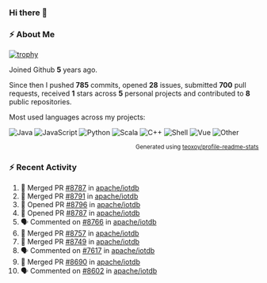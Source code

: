 ### Hi there 👋

### :zap: About Me

[![trophy](https://github-profile-trophy.vercel.app/?username=HTHou&theme=onedark)](https://github.com/ryo-ma/github-profile-trophy)
   
Joined Github **5** years ago.

Since then I pushed **785** commits, opened **28** issues, submitted **700** pull requests, received **1** stars across **5** personal projects and contributed to **8** public repositories.

Most used languages across my projects:

![Java](https://img.shields.io/static/v1?style=flat-square&label=%E2%A0%80&color=555&labelColor=%23b07219&message=Java%EF%B8%B194.4%25)
![JavaScript](https://img.shields.io/static/v1?style=flat-square&label=%E2%A0%80&color=555&labelColor=%23f1e05a&message=JavaScript%EF%B8%B11.4%25)
![Python](https://img.shields.io/static/v1?style=flat-square&label=%E2%A0%80&color=555&labelColor=%233572A5&message=Python%EF%B8%B10.7%25)
![Scala](https://img.shields.io/static/v1?style=flat-square&label=%E2%A0%80&color=555&labelColor=%23c22d40&message=Scala%EF%B8%B10.6%25)
![C++](https://img.shields.io/static/v1?style=flat-square&label=%E2%A0%80&color=555&labelColor=%23f34b7d&message=C%2B%2B%EF%B8%B10.6%25)
![Shell](https://img.shields.io/static/v1?style=flat-square&label=%E2%A0%80&color=555&labelColor=%2389e051&message=Shell%EF%B8%B10.4%25)
![Vue](https://img.shields.io/static/v1?style=flat-square&label=%E2%A0%80&color=555&labelColor=%2341b883&message=Vue%EF%B8%B10.3%25)
![Other](https://img.shields.io/static/v1?style=flat-square&label=%E2%A0%80&color=555&labelColor=%23ededed&message=Other%EF%B8%B11.2%25)

<p align="right"><sub>Generated using <a href="https://github.com/marketplace/actions/profile-readme-stats">teoxoy/profile-readme-stats</a></sub></p>


<!--![](https://github.com/HTHou/HTHou/blob/output/github-contribution-grid-snake.svg)-->

<!--![Haonan Hou's github stats](https://github-readme-stats.vercel.app/api?username=HTHou&count_private=true&show_icons=true&theme=onedark)-->

<!--![Haonan Hou's wakatime stats](https://github-readme-stats.vercel.app/api/wakatime?username=HTHou&layout=compact&theme=onedark)-->

<!--![Top Langs](https://github-readme-stats.vercel.app/api/top-langs/?username=HTHou&theme=onedark&layout=compact)-->

### :zap: Recent Activity
<!--START_SECTION:activity-->
1. 🎉 Merged PR [#8787](https://github.com/apache/iotdb/pull/8787) in [apache/iotdb](https://github.com/apache/iotdb)
2. 🎉 Merged PR [#8791](https://github.com/apache/iotdb/pull/8791) in [apache/iotdb](https://github.com/apache/iotdb)
3. 💪 Opened PR [#8796](https://github.com/apache/iotdb/pull/8796) in [apache/iotdb](https://github.com/apache/iotdb)
4. 💪 Opened PR [#8787](https://github.com/apache/iotdb/pull/8787) in [apache/iotdb](https://github.com/apache/iotdb)
5. 🗣 Commented on [#8766](https://github.com/apache/iotdb/issues/8766) in [apache/iotdb](https://github.com/apache/iotdb)
6. 🎉 Merged PR [#8757](https://github.com/apache/iotdb/pull/8757) in [apache/iotdb](https://github.com/apache/iotdb)
7. 🎉 Merged PR [#8749](https://github.com/apache/iotdb/pull/8749) in [apache/iotdb](https://github.com/apache/iotdb)
8. 🗣 Commented on [#7617](https://github.com/apache/iotdb/issues/7617) in [apache/iotdb](https://github.com/apache/iotdb)
9. 🎉 Merged PR [#8690](https://github.com/apache/iotdb/pull/8690) in [apache/iotdb](https://github.com/apache/iotdb)
10. 🗣 Commented on [#8602](https://github.com/apache/iotdb/issues/8602) in [apache/iotdb](https://github.com/apache/iotdb)
<!--END_SECTION:activity-->

<!--
**HTHou/HTHou** is a ✨ _special_ ✨ repository because its `README.md` (this file) appears on your GitHub profile.

Here are some ideas to get you started:

- 🔭 I’m currently working on ...
- 🌱 I’m currently learning ...
- 👯 I’m looking to collaborate on ...
- 🤔 I’m looking for help with ...
- 💬 Ask me about ...
- 📫 How to reach me: ...
- 😄 Pronouns: ...
- ⚡ Fun fact: ...
-->
